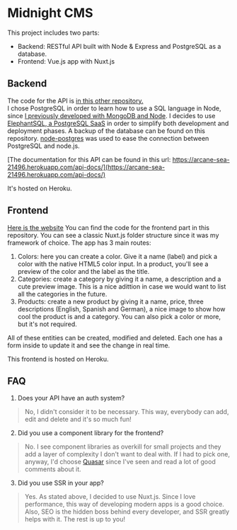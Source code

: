 # Midnight CMS
This project includes two parts: 
- Backend: RESTful API built with Node & Express and PostgreSQL as a database. 
- Frontend: Vue.js app with Nuxt.js

## Backend
The code for the API is [in this other repository.](https://github.com/AlexMayol/midnight_products_api)  
I chose PostgreSQL in order to learn how to use a SQL language in Node, since [I previously developed with MongoDB and Node](https://github.com/AlexMayol/Telegram-Bots).
I decides to use [ElephantSQL, a PostgreSQL SaaS](https://www.elephantsql.com/) in order to simplify both development and deployment phases. A backup of the database can be found on this repository. [node-postgres](https://node-postgres.com/) was used to ease the connection between PostgreSQL and node.js.

[The documentation for this API can be found in this url: https://arcane-sea-21496.herokuapp.com/api-docs/](https://arcane-sea-21496.herokuapp.com/api-docs/)

It's hosted on Heroku.


## Frontend
[Here is the website](https://musing-johnson-5ae84e.netlify.com)
You can find the code for the frontend part in this repository. You can see a classic Nuxt.js folder structure since it was my framework of choice. 
The app has 3 main routes:
1. Colors: here you can create a color. Give it a name (label) and pick a color with the native HTML5 color input. In a product, you'll see a preview of the color and the label as the title.
2. Categories: create a category by giving it a name, a description and a cute preview image. This is a nice adittion in case we would want to list all the categories in the future.
3. Products: create a new product by giving it a name, price, three descriptions (English, Spanish and German), a nice image to show how cool the product is and a category. You can also pick a color or more, but it's not required.

All of these entities can be created, modified and deleted. Each one has a form inside to update it and see the change in real time.
 
This frontend is hosted on Heroku.

## FAQ
1. Does your API have an auth system?
> No, I didn't consider it to be necessary. This way, everybody can add, edit and delete and it's so much fun!
2. Did you use a component library for the frontend?
> No. I see component libraries as overkill for small projects and they add a layer of complexity I don't want to deal with. If I had to pick one, anyway, I'd choose [Quasar](https://quasar.dev/) since I've seen and read a lot of good comments about it.
3. Did you use SSR in your app?
> Yes. As stated above, I decided to use Nuxt.js. Since I love performance, this way of developing modern apps is a good choice. Also, SEO is the hidden boss behind every developer, and SSR greatly helps with it. The rest is up to you!   
